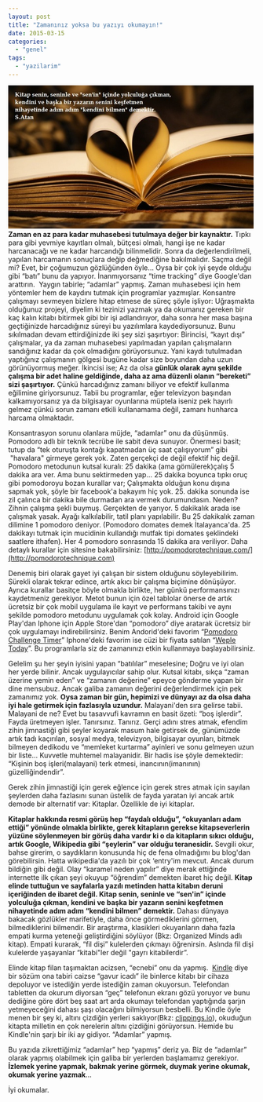 ```yaml
---
layout: post
title: "Zamanınız yoksa bu yazıyı okumayın!"
date: 2015-03-15
categories: 
  - "genel"
tags: 
  - "yazilarim"
---
```


![tt](/images/tt.jpg)
**Zaman en az para kadar muhasebesi tutulmaya değer bir kaynaktır.** Tıpkı para gibi yevmiye kayıtları olmalı, bütçesi olmalı, hangi işe ne kadar harcanacağı ve ne kadar harcandığı bilinmelidir. Sonra da değerlendirilmeli, yapılan harcamanın sonuçlara değip değmediğine bakılmalıdır. Saçma değil mi? Evet, bir çoğumuzun gözlüğünden öyle… Oysa bir çok iyi şeyde olduğu gibi “batı” bunu da yapıyor. İnanmıyorsanız “time tracking” diye Google'dan arattırın.  Yaygın tabirle; “adamlar” yapmış. Zaman muhasebesi için hem yöntemler hem de kaydını tutmak için programlar yazmışlar. Konsantre çalışmayı sevmeyen bizlere hitap etmese de süreç şöyle işliyor: Uğraşmakta olduğunuz projeyi, diyelim ki tezinizi yazmak ya da okumanız gereken bir kaç kalın kitabı bitirmek gibi bir işi adlandırıyor, daha sonra her masa başına geçtiğinizde harcadığınız süreyi bu yazılımlara kaydediyorsunuz. Bunu sıkılmadan devam ettirdiğinizde iki şey sizi şaşırtıyor: Birincisi, “kayıt dışı” çalışmalar, ya da zaman muhasebesi yapılmadan yapılan çalışmaların sandığınız kadar da çok olmadığını görüyorsunuz. Yani kaydı tutulmadan yaptığınız çalışmanın gölgesi bugüne kadar size boyundan daha uzun görünüyormuş meğer. İkincisi ise; Az da olsa **günlük olarak aynı şekilde çalışma bir adet haline geldiğinde, daha az ama düzenli olanın “bereketi” sizi şaşırtıyor.** Çünkü harcadığınız zamanı biliyor ve efektif kullanma eğilimine giriyorsunuz. Tabii bu programlar, eğer televizyon başından kalkamıyorsanız ya da bilgisayar oyunlarına müptela iseniz pek hayırlı gelmez çünkü sorun zamanı etkili kullanamama değil, zamanı hunharca harcama olmaktadır.

Konsantrasyon sorunu olanlara müjde, “adamlar” onu da düşünmüş. Pomodoro adlı bir teknik tecrübe ile sabit deva sunuyor. Önermesi basit; tutup da “tek oturuşta kontağı kapatmadan üç saat çalışıyorum” gibi  "havalara" girmeye gerek yok. Zaten gerçekçi de değil efektif hiç değil. Pomodoro metodunun kutsal kuralı: 25 dakika (ama gömülerek)çalış 5 dakika ara ver. Ama bunu sektirmeden yap… 25 dakika boyunca tıpkı oruç gibi pomodoroyu bozan kurallar var; Çalışmakta olduğun konu dışına sapmak yok, şöyle bir facebook'a bakayım hiç yok. 25. dakika sonunda ise zil çalınca bir dakika bile durmadan ara vermek durumundasın. Neden? Zihnin çalışma şekli buymuş. Gerçekten de yarıyor. 5 dakikalık arada ise çalışmak yasak. Ayağı kalkılabilir, tatil planı yapılabilir. Bu 25 dakikalık zaman dilimine 1 pomodoro deniyor. (Pomodoro domates demek İtalayanca'da. 25 dakikayı tutmak için mucidinin kullandığı mutfak tipi domates şeklindeki saatlere ithafen). Her 4 pomodoro sonrasında 15 dakika ara veriliyor. Daha detaylı kurallar için sitesine bakabilirsiniz: [http://pomodorotechnique.com/](http://pomodorotechnique.com)

Denemiş biri olarak gayet iyi çalışan bir sistem olduğunu söyleyebilirim. Sürekli olarak tekrar edince, artık akıcı bir çalışma biçimine dönüşüyor. Ayrıca kurallar basitçe böyle olmakla birlikte, her günkü performansınızı kaydetmeniz gerekiyor. Metot bunun için özel tablolar önerse de artık ücretsiz bir çok mobil uygulama ile kayıt ve performans takibi ve aynı şekilde pomodoro metodunu uygulamak çok kolay. Android için Google Play'dan Iphone için Apple Store'dan “pomodoro” diye aratarak ücretsiz bir çok uygulamayı indirebilirsiniz. Benim Andorid'deki favorim “[Pomodoro Challenge Timer](https://play.google.com/store/apps/details?id=com.wlxd.pomochallenge)” Iphone'deki favorim ise cüzi bir fiyata satılan “[Weple Today](https://itunes.apple.com/us/app/weple-today-time-management/id581493814?mt=8)”. Bu programlarla siz de zamanınızı etkin kullanmaya başlayabilirsiniz.

Gelelim şu her şeyin iyisini yapan “batılılar” meselesine; Doğru ve iyi olan her yerde bilinir. Ancak uygulayıcılar sahip olur. Kutsal kitabı, sıkça “zaman üzerine yemin eden” ve “zamanın değerine” epeyce gönderme yapan bir dine mensubuz. Ancak galiba zamanın değerini değerlendirmek için pek zamanımız yok. **Oysa zaman bir gün, hepimizi ve dünyayı az da olsa daha iyi hale getirmek için fazlasıyla uzundur.** Malayani'den sıra gelirse tabii. Malayani de ne? Evet bu tasavvufi kavramın en basit özeti: “boş işlerdir”. Fayda üretmeyen işler. Tanırsınız. Tanırız. Gerçi adını stres atmak, efendim zihin jimnastiği gibi şeyler koyarak masum hale getirsek de, günümüzde artık tadı kaçırılan, sosyal medya, televizyon, bilgisayar oyunları, bitmek bilmeyen dedikodu ve “memleket kurtarma” ayinleri ve sonu gelmeyen uzun bir liste… Kuvvetle muhtemel malayanidir. Bir hadis ise şöyle demektedir: “Kişinin boş işleri(malayani) terk etmesi, inancının(imanının) güzelliğindendir”.

Gerek zihin jimnastiği için gerek eğlence için gerek stres atmak için sayılan şeylerden daha fazlasını sunan üstelik de fayda yaratan iyi ancak artık demode bir alternatif var: Kitaplar. Özellikle de iyi kitaplar.

**Kitaplar hakkında resmi görüş hep “faydalı olduğu”, “okuyanları adam ettiği” yönünde olmakla birlikte, gerek kitapların gerekse kitapseverlerin yüzüne söylenmeyen bir görüş daha vardır ki o da kitapların sıkıcı olduğu, artık Google, Wikipedia gibi “şeylerin” var olduğu teranesidir.** Sevgili okur, bahse girerim, o saydıkların konusunda hiç de fena olmadığımı bu blog'dan görebilirsin. Hatta wikipedia'da yazılı bir çok ‘entry'im mevcut. Ancak durum bildiğin gibi değil. Olay “karamel neden yapılır” diye merak ettiğinde internette ilk çıkan şeyi okuyup “öğrendim” demekten ibaret hiç değil. **Kitap elinde tuttuğun ve sayfalarla yazılı metinden hatta kitabın deruni içeriğinden de ibaret değil. Kitap senin, seninle ve “sen'in” içinde yolculuğa çıkman, kendini ve başka bir yazarın senini keşfetmen nihayetinde adım adım “kendini bilmen” demektir.** Dahası dünyaya bakacak gözlükler marifetiyle, daha önce görmediklerini görmen, bilmediklerini bilmendir. Bir araştırma, klasikleri okuyanların daha fazla empati kurma yeteneği geliştirdiğini söylüyor (Bkz: Organized Minds adlı kitap). Empati kurarak, “fil dişi” kulelerden çıkmayı öğrenirsin. Aslında fil dişi kulelerde yaşayanlar “kitabi"ler değil "gayrı kitabilerdir”.

Elinde kitap filan taşımaktan acizsen, “ecnebi” onu da yapmış.  [Kindle](http://www.amazon.com/Kindle-Glare-Free-Touchscreen-Display-Wi-Fi/dp/B00I15SB16) diye bir sözüm ona tabiri caizse “gavur icadı” ile binlerce kitabı bir cihaza depoluyor ve istediğin yerde istediğin zaman okuyorsun. Telefondan tabletten da okurum diyorsan “geç” telefonun ekranı gözü yoruyor ve bunu dediğine göre dört beş saat art arda okumayı telefondan yaptığında şarjın yetmeyeceğini dahası şaşı olacağını bilmiyorsun besbelli. Bu Kindle öyle menen bir şey ki, altını çizdiğin yerleri saklıyor(Bkz: [clippings.io](https://www.clippings.io/)), okuduğun kitapta milletin en çok nerelerin altını çizdiğini görüyorsun. Hemide bu Kindle'nin şarjı bir iki ay gidiyor. “Adamlar” yapmış.

Bu yazıda zikrettiğimiz “adamlar” hep “yapmış” deriz ya. Biz de “adamlar” olarak yapmış olabilmek için galiba bir yerlerden başlamamız gerekiyor. **İzlemek yerine yapmak, bakmak yerine görmek, duymak yerine okumak, okumak yerine yazmak**…

İyi okumalar.
